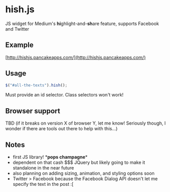 hish.js
=======

JS widget for Medium's **hi**ghlight-and-**sh**are feature, supports Facebook and Twitter

## Example
[http://hishjs.pancakeapps.com/](http://hishjs.pancakeapps.com/)

## Usage
```js
$("#all-the-texts").hish();
```
Must provide an id selector. Class selectors won't work!

## Browser support
TBD (if it breaks on version X of browser Y, let me know! Seriously though, I wonder if there are tools out there to help with this...)

## Notes
* first JS library! \*__pops champagne__\*
* dependent on that cash $$$ JQuery but likely going to make it standalone in the near future
* also planning on adding sizing, animation, and styling options soon
* Twitter > Facebook because the Facebook Dialog API doesn't let me specify the text in the post :[